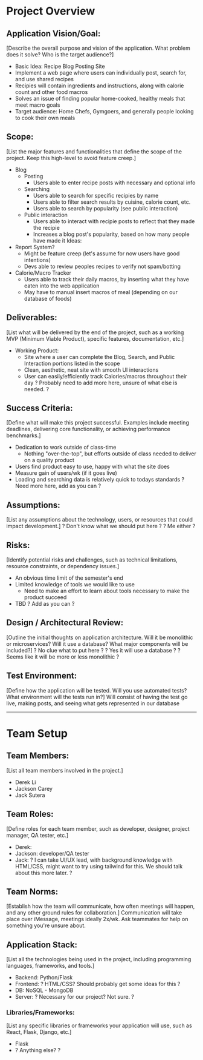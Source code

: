# **Project Overview**

## **Application Vision/Goal:**
[Describe the overall purpose and vision of the application. What problem does it solve? Who is the target audience?]
- Basic Idea: Recipe Blog Posting Site
- Implement a web page where users can individually post, search for, and use shared recipes
- Recipies will contain ingredients and instructions, along with calorie count and other food macros
- Solves an issue of finding popular home-cooked, healthy meals that meet macro goals
- Target audience: Home Chefs, Gymgoers, and generally people looking to cook their own meals

## **Scope:**
[List the major features and functionalities that define the scope of the project. Keep this high-level to avoid feature creep.]
- Blog
  - Posting
    - Users able to enter recipe posts with necessary and optional info
  - Searching
    - Users able to search for specific recipies by name
    - Users able to filter search results by cuisine, calorie count, etc.
    - Users able to search by popularity (see public interaction)
  - Public interaction
    - Users able to interact with recipie posts to reflect that they made the recipie
    - Increases a blog post's popularity, based on how many people have made it
Ideas:
- Report System?
    - Might be feature creep (let's assume for now users have good intentions)
    - Devs able to review peoples recipes to verify not spam/botting
- Calorie/Macro Tracker
    - Users able to track their daily macros, by inserting what they have eaten into the web application
    - May have to manual insert macros of meal (depending on our database of foods)

## **Deliverables:**
[List what will be delivered by the end of the project, such as a working MVP (Minimum Viable Product), specific features, documentation, etc.]
- Working Product:
  - Site where a user can complete the Blog, Search, and Public Interaction portions listed in the scope
  - Clean, aesthetic, neat site with smooth UI interactions
  - User can easily/efficiently track Calories/macros throughout their day
? Probably need to add more here, unsure of what else is needed. ?

## **Success Criteria:**
[Define what will make this project successful. Examples include meeting deadlines, delivering core functionality, or achieving performance benchmarks.]
- Dedication to work outside of class-time
  - Nothing "over-the-top", but efforts outside of class needed to deliver on a quality product
- Users find product easy to use, happy with what the site does
- Measure gain of users/wk (if it goes live)
- Loading and searching data is relatively quick to todays standards
? Need more here, add as you can ?

## **Assumptions:**
[List any assumptions about the technology, users, or resources that could impact development.]
? Don't know what we should put here ?
? Me either ?

## **Risks:**
[Identify potential risks and challenges, such as technical limitations, resource constraints, or dependency issues.]
- An obvious time limit of the semester's end
- Limited knowledge of tools we would like to use
  - Need to make an effort to learn about tools necessary to make the product succeed
- TBD
? Add as you can ?

## **Design / Architectural Review:**
[Outline the initial thoughts on application architecture. Will it be monolithic or microservices? Will it use a database? What major components will be included?]
? No clue what to put here ? ? Yes it will use a database ? ? Seems like it will be more or less monolithic ?

## **Test Environment:**
[Define how the application will be tested. Will you use automated tests? What environment will the tests run in?]
Will consist of having the test go live, making posts, and seeing what gets represented in our database


---

# **Team Setup**

## **Team Members:**
[List all team members involved in the project.]
- Derek Li
- Jackson Carey
- Jack Sutera

## **Team Roles:**
[Define roles for each team member, such as developer, designer, project manager, QA tester, etc.]
- Derek:
- Jackson: developer/QA tester
- Jack: ? I can take UI/UX lead, with background knowledge with HTML/CSS, might want to try using tailwind for this. We should talk about this more later. ? 

## **Team Norms:**
[Establish how the team will communicate, how often meetings will happen, and any other ground rules for collaboration.]
Communication will take place over iMessage, meetings ideally 2x/wk. Ask teammates for help on something you're unsure about.

## **Application Stack:**
[List all the technologies being used in the project, including programming languages, frameworks, and tools.]
- Backend: Python/Flask
- Frontend: ? HTML/CSS? Should probably get some ideas for this ?
- DB: NoSQL - MongoDB
- Server: ? Necessary for our project? Not sure. ?

### **Libraries/Frameworks:**
[List any specific libraries or frameworks your application will use, such as React, Flask, Django, etc.]
- Flask
- ? Anything else? ?



